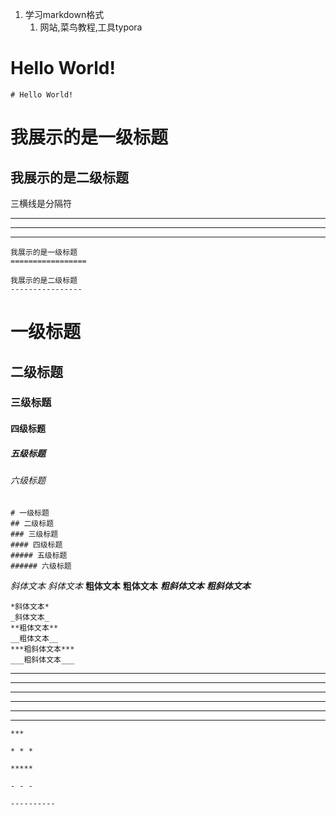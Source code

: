 1. 学习markdown格式
   1. 网站,菜鸟教程,工具typora

# Hello World! 

```
# Hello World! 
```
我展示的是一级标题
=================

我展示的是二级标题
-----------------
三横线是分隔符
- - -
- - -
- - -

```
我展示的是一级标题
=================

我展示的是二级标题
----------------
```
# 一级标题
## 二级标题
### 三级标题
#### 四级标题
##### 五级标题
###### 六级标题

```
# 一级标题
## 二级标题
### 三级标题
#### 四级标题
##### 五级标题
###### 六级标题
```

*斜体文本*
_斜体文本_
**粗体文本**
__粗体文本__
***粗斜体文本***
___粗斜体文本___

```
*斜体文本*
_斜体文本_
**粗体文本**
__粗体文本__
***粗斜体文本***
___粗斜体文本___
```

------
***

* * *

*****

- - -

----------

```
***

* * *

*****

- - -

----------
```